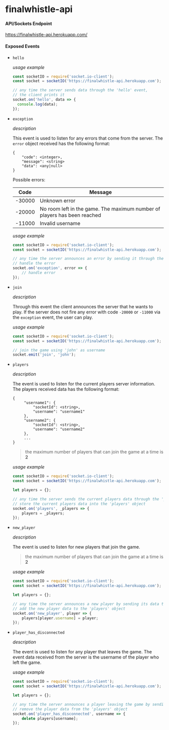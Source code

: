 # finalwhistle-api

#### API/Sockets Endpoint
https://finalwhistle-api.herokuapp.com/

#### Exposed Events
* `hello`
    
    _usage example_
    ```javascript
    const socketIO = require('socket.io-client');
    const socket = socketIO('https://finalwhistle-api.herokuapp.com');
    
    // any time the server sends data through the 'hello' event,
    // the client prints it
    socket.on('hello', data => {
      console.log(data);
    });
    ```

* `exception`

    _description_
     
    This event is used to listen for any errors that come from the server. The `error` object received has the following format:
    ```
    {
        "code": <integer>,
        "message": <string> 
        "data": <any|null>
    }
    ``` 
    Possible errors:
    
    | Code   | Message                                                                  |
    |--------|--------------------------------------------------------------------------|
    | -30000 | Unknown error                                                            |
    | -20000 | No room left in the game. The maximum number of players has been reached |
    | -11000 | Invalid username                                                         |                                                      |

    _usage example_
    ```javascript
    const socketIO = require('socket.io-client');
    const socket = socketIO('https://finalwhistle-api.herokuapp.com');
    
    // any time the server announces an error by sending it through the 'exception' event,
    // handle the error
    socket.on('exception', error => {
        // handle error
    });
    ```

* `join`
  
    _description_
    
    Through this event the client announces the server that he wants to play. If the server does not fire any error with code `-20000` or `-11000` via the `exception` event, the user can play.
    
    _usage example_
    ```javascript
    const socketIO = require('socket.io-client');
    const socket = socketIO('https://finalwhistle-api.herokuapp.com');
  
    // join the game using 'john' as username
    socket.emit('join', 'john');
    ```

* `players`
  
    _description_
    
    The event is used to listen for the current players server information. The players received data has the following format:
     ```
     {
          "username1": {
              "socketId": <string>,
              "username": "username1"
          },
          "username2": {
              "socketId": <string>,
              "username": "username2" 
          },
          ...
     }
     ``` 
     > the maximum number of players that can join the game at a time is **2**
    
    _usage example_
    ```javascript
    const socketIO = require('socket.io-client');
    const socket = socketIO('https://finalwhistle-api.herokuapp.com');
  
    let players = {};
  
    // any time the server sends the current players data through the 'players' event,
    // store the current players data into the 'players' object
    socket.on('players', _players => {
        players = _players;
    });
    ```
    
* `new_player`
    
    _description_
    
    The event is used to listen for new players that join the game.
    > the maximum number of players that can join the game at a time is **2**
     
     _usage example_
     
    ```javascript
    const socketIO = require('socket.io-client');
    const socket = socketIO('https://finalwhistle-api.herokuapp.com');
    
    let players = {};
    
    // any time the server announces a new player by sending its data through the 'new_player' event,
    // add the new player data to the 'players' object
    socket.on('new_player', player => {
        players[player.username] = player;
    });
    ```
    
* `player_has_disconnected`
    
    _description_
    
    The event is used to listen for any player that leaves the game. The event data received from the server is the username of the player who left the game. 
    
    _usage example_
     
    ```javascript
    const socketIO = require('socket.io-client');
    const socket = socketIO('https://finalwhistle-api.herokuapp.com');
    
    let players = {};
    
    // any time the server announces a player leaving the game by sending its username through the 'player_has_disconnected' event,
    // remove the player data from the 'players' object
    socket.on('player_has_disconnected', username => {
        delete players[username];
    });
    ``` 

